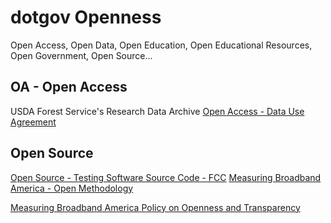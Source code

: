 # dotgov Openness  

Open Access, Open Data, Open Education, Open Educational Resources, Open Government, Open Source...  


## OA - Open Access  
USDA Forest Service's Research Data Archive
[Open Access - Data Use Agreement](https://www.fs.usda.gov/rds/archive/DataUseInfo/Open)  

## Open Source  
[Open Source - Testing Software Source Code - FCC](https://www.fcc.gov/general/open-source-testing-software-source-code#block-menu-block-4)
[Measuring Broadband America - Open Methodology](https://www.fcc.gov/general/measuring-broadband-america-open-methodology#block-menu-block-4)

[Measuring Broadband America Policy on Openness and Transparency](https://www.fcc.gov/general/measuring-broadband-america-policy-openness-and-transparency#block-menu-block-4)


